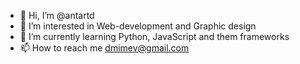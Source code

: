 - 👋 Hi, I’m @antartd
- 👀 I’m interested in Web-development and Graphic design
- 🌱 I’m currently learning Python, JavaScript and them frameworks
- 📫 How to reach me dmimev@gmail.com

<!---
antartd/antartd is a ✨ special ✨ repository because its `README.md` (this file) appears on your GitHub profile.
You can click the Preview link to take a look at your changes.
--->
